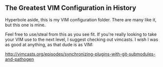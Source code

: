 The Greatest VIM Configuration in History
-----------------------------------------

Hyperbole aside, this is my VIM configuration folder. There are many like it, but this one is mine.

Feel free to use/steal from this as you see fit. If you're really looking to take your VIM use to
the next level, I suggest checking out vimcasts. I wish I was as good at anything, as that dude is
as VIM:

http://vimcasts.org/episodes/synchronizing-plugins-with-git-submodules-and-pathogen
